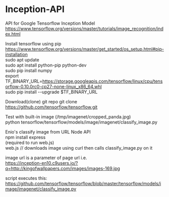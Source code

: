 # Inception-API
API for Google Tensorflow Inception Model
https://www.tensorflow.org/versions/master/tutorials/image_recognition/index.html

Install tensorflow using pip    
https://www.tensorflow.org/versions/master/get_started/os_setup.html#pip-installation   
sudo apt update     
sudo apt install python-pip python-dev  
sudo pip install numpy  
export TF_BINARY_URL=https://storage.googleapis.com/tensorflow/linux/cpu/tensorflow-0.10.0rc0-cp27-none-linux_x86_64.whl    
sudo pip install --upgrade $TF_BINARY_URL

Download(clone) git repo
git clone https://github.com/tensorflow/tensorflow.git

Test with built-in image (/tmp/imagenet/cropped_panda.jpg)  
python tensorflow/tensorflow/models/image/imagenet/classify_image.py

Enio's classify image from URL Node API   
npm install express     
(required to run web.js)    
web.js // downloads image using curl then calls classify_image.py on it

image url is a parameter of page url i.e.   
https://inception-en10.c9users.io/?q=http://kingofwallpapers.com/images/images-169.jpg

script executes this:
https://github.com/tensorflow/tensorflow/blob/master/tensorflow/models/image/imagenet/classify_image.py